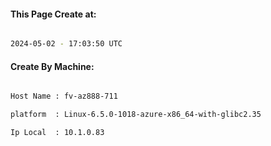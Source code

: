
   
#### This Page Create at:

```bash

2024-05-02 - 17:03:50 UTC

```

#### Create By Machine:

```bash

Host Name : fv-az888-711

platform  : Linux-6.5.0-1018-azure-x86_64-with-glibc2.35

Ip Local  : 10.1.0.83

```

